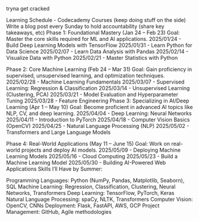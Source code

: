 tryna get cracked

Learning Schedule - Codecademy Courses (keep doing stuff on the side)
Write a blog post every Sunday to hold accountability (share key takeaways, etc)
Phase 1: Foundational Mastery (Jan 24 – Feb 23)
Goal: Master the core skills required for ML and AI applications.
2025/01/24 - Build Deep Learning Models with TensorFlow 
2025/01/31 - Learn Python for Data Science
2025/02/07 - Learn Data Analysis with Pandas
2025/02/14 - Visualize Data with Python
2025/02/21 - Master Statistics with Python


Phase 2: Core Machine Learning (Feb 24 – Mar 31)
Goal: Gain proficiency in supervised, unsupervised learning, and optimization techniques.
2025/02/28 - Machine Learning Fundamentals
2025/03/07 - Supervised Learning: Regression & Classification
2025/03/14 - Unsupervised Learning (Clustering, PCA)
2025/03/21 - Model Evaluation and Hyperparameter Tuning
2025/03/28 - Feature Engineering
Phase 3: Specializing in AI/Deep Learning (Apr 1 – May 10)
Goal: Become proficient in advanced AI topics like NLP, CV, and deep learning.
2025/04/04 - Deep Learning: Neural Networks
2025/04/11 - Introduction to PyTorch
2025/04/18 - Computer Vision Basics (OpenCV)
2025/04/25 - Natural Language Processing (NLP)
2025/05/02 - Transformers and Large Language Models


Phase 4: Real-World Applications (May 11 – June 15)
Goal: Work on real-world projects and deploy AI models.
2025/05/09 - Deploying Machine Learning Models
2025/05/16 - Cloud Computing
2025/05/23 - Build a Machine Learning Model
2025/05/30 - Building AI-Powered Web Applications
Skills I’ll Have by Summer:

Programming Languages: Python (NumPy, Pandas, Matplotlib, Seaborn), SQL
Machine Learning: Regression, Classification, Clustering, Neural Networks, Transformers
Deep Learning: TensorFlow, PyTorch, Keras
Natural Language Processing: spaCy, NLTK, Transformers
Computer Vision: OpenCV, CNNs
Deployment: Flask, FastAPI, AWS, GCP
Project Management: GitHub, Agile methodologies
 




